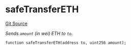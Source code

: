 # safeTransferETH
[Git Source](https://github.com/zammdefi/ZAMM/blob/f29647612706d56219b8c998c8009dfa5002472c/src/utils/TransferHelper.sol)

*Sends `amount` (in wei) ETH to `to`.*


```solidity
function safeTransferETH(address to, uint256 amount);
```

